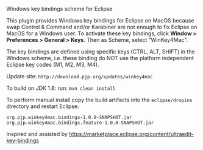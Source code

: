 Windows key bindings scheme for Eclipse

This plugin provides Windows key bindings for Eclipse on MacOS because swap Control & Command and/or Karabiner are not enough to fix Eclipse on MacOS for a Windows user.
To activate these key bindings, click <strong>Window > Preferences > General > Keys</strong>. Then as Scheme, select "WinKey4Mac".

The key bindings are defined using specific keys (CTRL, ALT, SHIFT) in the Windows scheme, i.e. these binding do NOT use the platform independent Eclipse key codes (M1, M2, M3, M4).

Update site:
`http://download.pjp.org/updates/winkey4mac`

To build on JDK 1.8:
run: `mvn clean install`

To perform manual install copy the build artifacts into the `eclipse/dropins` directory and restart Eclipse:

    org.pjp.winkey4mac.bindings-1.0.0-SNAPSHOT.jar
    org.pjp.winkey4mac.bindings.feature-1.0.0-SNAPSHOT.jar

Inspired and assisted by https://marketplace.eclipse.org/content/ultraedit-key-bindings